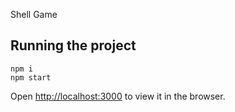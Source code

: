 Shell Game

## Running the project

`npm i`  
`npm start`

Open [http://localhost:3000](http://localhost:3000) to view it in the browser.

